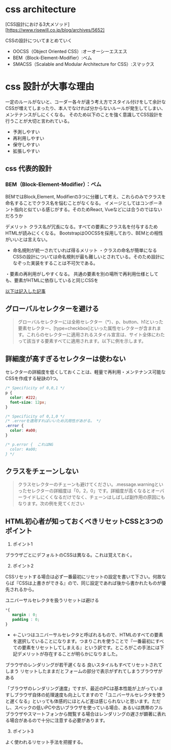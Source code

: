 # css architecture

[CSS設計における3大メソッド][https://www.risewill.co.jp/blog/archives/5652]

CSSの設計についてまとめていく

- OOCSS（Object Oriented CSS）:オーオーシーエスエス
- BEM（Block-Element-Modifier）:ベム
- SMACSS（Scalable and Modular Architecture for CSS）:スマックス

# css 設計が大事な理由

一定のルールがないと、コーダー各々が違う考え方でスタイル付けをして余計なCSSが増えてしまったり、本人でなければ分からないルールが発生してしまい、メンテナンスがしにくくなる。
そのため以下のことを強く意識してCSS設計を行うことが大切と言われている。

- 予測しやすい
- 再利用しやすい
- 保守しやすい
- 拡張しやすい

## css 代表的設計

### BEM（Block-Element-Modifier）：ベム

BEMではBlock,Element, Modifierの3つに分離して考え、これらのみでクラスを命名することでクラス名を悩むことがなくなる。
イメージとしてはコンポーネント指向と似ている感じがする。そのためReact, Vueなどには合うのではないだろうか

デメリット
クラス名が冗長になる。すべての要素にクラス名を付与するためHTMLが読みにくくなる。
BootstrapはOOCSSを採用しており、BEMとの相性がいいとは言えない。

- 命名規則が統一されていれば得るメリット
  ・クラスの命名が簡単になる
  CSSの設計については命名規則が最も難しいとされている。そのため設計になぞった実装をすることは不可欠である。

・要素の再利用がしやすくなる。
共通の要素を別の場所で再利用仕様としても、要素がHTMLに依存していると同じCSSを

[以下は記入した記事](https://www.webprofessional.jp/golden-guidelines-for-writing-clean-css/)

## グローバルセレクターを避ける

>グローバルセレクターには全称セレクター（*）、p、button、h1といった要素セレクター、[type=checkbox]といった属性セレクターが含まれます。これらのセレクターに適用されるスタイル宣言は、サイト全体にわたって該当する要素すべてに適用されます。以下に例を示します。

## 詳細度が高すぎるセレクターは使わない

セレクターの詳細度を低くしておくことは、軽量で再利用・メンテナンス可能なCSSを作成する秘訣の1つ。

```css
/* Specificity of 0,0,1 */
p {
  color: #222;
  font-size: 12px;
}

/* Specificity of 0,1,0 */
/* .errorを適用すればいいため汎用性があがる。 */
.error {
  color: #a00;
}

/* p.error {  これはNG
  color: #a00;
} */
```

## クラスをチェーンしない

>クラスセレクターのチェーンも避けてください。.message.warningといったセレクターの詳細度は「0，2，0」です。詳細度が高くなるとオーバーライドしにくくなるだけでなく、チェーンはしばしば副作用の原因にもなります。次の例を見てください

## HTML初心者が知っておくべきリセットCSSと3つのポイント

1. ポイント1

ブラウザごとにデフォルトのCSSは異なる。これは覚えておく。

2. ポイント2

CSSリセットする場合は必ず一番最初にリセットの設定を書いて下さい。何故ならば『CSSは上書きができる』ので、同じ設定であれば後から書かれたものが優先されるから。

ユニバーサルセレクタを扱うリセットは避ける

```css
*{
   margin : 0;
   padding : 0;
}
```

- ←こいつはユニバーサルセレクタと呼ばれるもので、HTMLのすべての要素を選択していることになります。つまりこれを使うことで『一番最初にすべての要素をリセットしてしまえる』という訳です。ところがこの手法には下記デメリットが存在することが明らかになりました。

ブラウザのレンダリングが若干遅くなる
良いスタイルもすべてリセットされてしまう
リセットしたままだとフォームの部分で表示がずれてしまうブラウザがある

「ブラウザのレンダリング速度」ですが、最近のPCは基本性能が上がっていますしブラウザ自体の処理速度も向上してますので「ユニバーサルセレクタを使うと遅くなる」といっても体感的にほとんど差は感じられないと思います。ただし、スペックの低いPCや古いブラウザを使っている場合、あるいは携帯のフルブラウザやスマートフォンから閲覧する場合はレンダリングの遅さが顕著に表れる場合があるので十分に注意する必要があります。

3. ポイント3

よく使われるリセット手法を把握する。
